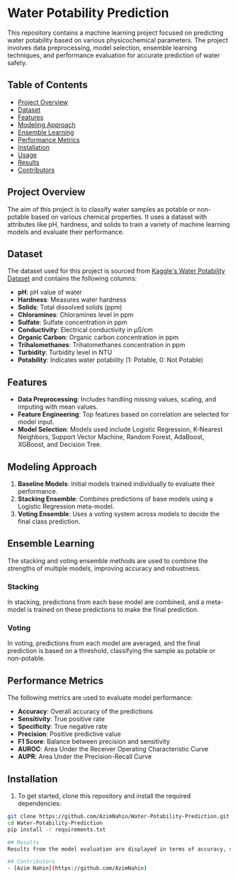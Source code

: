 # Water Potability Prediction

This repository contains a machine learning project focused on predicting water potability based on various physicochemical parameters. The project involves data preprocessing, model selection, ensemble learning techniques, and performance evaluation for accurate prediction of water safety.

## Table of Contents
- [Project Overview](#project-overview)
- [Dataset](#dataset)
- [Features](#features)
- [Modeling Approach](#modeling-approach)
- [Ensemble Learning](#ensemble-learning)
- [Performance Metrics](#performance-metrics)
- [Installation](#installation)
- [Usage](#usage)
- [Results](#results)
- [Contributors](#contributors)

## Project Overview
The aim of this project is to classify water samples as potable or non-potable based on various chemical properties. It uses a dataset with attributes like pH, hardness, and solids to train a variety of machine learning models and evaluate their performance.

## Dataset
The dataset used for this project is sourced from [Kaggle's Water Potability Dataset](https://www.kaggle.com/adityakadiwal/water-potability) and contains the following columns:
- **pH**: pH value of water
- **Hardness**: Measures water hardness
- **Solids**: Total dissolved solids (ppm)
- **Chloramines**: Chloramines level in ppm
- **Sulfate**: Sulfate concentration in ppm
- **Conductivity**: Electrical conductivity in μS/cm
- **Organic Carbon**: Organic carbon concentration in ppm
- **Trihalomethanes**: Trihalomethanes concentration in ppm
- **Turbidity**: Turbidity level in NTU
- **Potability**: Indicates water potability (1: Potable, 0: Not Potable)

## Features
- **Data Preprocessing**: Includes handling missing values, scaling, and imputing with mean values.
- **Feature Engineering**: Top features based on correlation are selected for model input.
- **Model Selection**: Models used include Logistic Regression, K-Nearest Neighbors, Support Vector Machine, Random Forest, AdaBoost, XGBoost, and Decision Tree.

## Modeling Approach
1. **Baseline Models**: Initial models trained individually to evaluate their performance.
2. **Stacking Ensemble**: Combines predictions of base models using a Logistic Regression meta-model.
3. **Voting Ensemble**: Uses a voting system across models to decide the final class prediction.

## Ensemble Learning
The stacking and voting ensemble methods are used to combine the strengths of multiple models, improving accuracy and robustness.

### Stacking
In stacking, predictions from each base model are combined, and a meta-model is trained on these predictions to make the final prediction.

### Voting
In voting, predictions from each model are averaged, and the final prediction is based on a threshold, classifying the sample as potable or non-potable.

## Performance Metrics
The following metrics are used to evaluate model performance:
- **Accuracy**: Overall accuracy of the predictions
- **Sensitivity**: True positive rate
- **Specificity**: True negative rate
- **Precision**: Positive predictive value
- **F1 Score**: Balance between precision and sensitivity
- **AUROC**: Area Under the Receiver Operating Characteristic Curve
- **AUPR**: Area Under the Precision-Recall Curve

## Installation
1. To get started, clone this repository and install the required dependencies:
  ```bash
  git clone https://github.com/AzimNahin/Water-Potability-Prediction.git
  cd Water-Potability-Prediction
  pip install -r requirements.txt

## Results
Results from the model evaluation are displayed in terms of accuracy, sensitivity, specificity, and other metrics. Ensemble models, particularly the stacking ensemble, generally perform well for this dataset.

## Contributors
- [Azim Nahin](https://github.com/AzimNahin)

